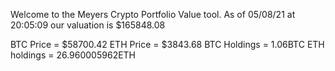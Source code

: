 Welcome to the Meyers Crypto Portfolio Value tool. 
As of 05/08/21 at 20:05:09 our valuation is $165848.08 

BTC Price = $58700.42
 ETH Price = $3843.68
BTC Holdings = 1.06BTC
 ETH holdings = 26.960005962ETH 
